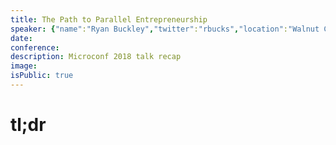 ```yaml
---
title: The Path to Parallel Entrepreneurship
speaker: {"name":"Ryan Buckley","twitter":"rbucks","location":"Walnut Creek, CA","description":"Founder of Toofr, eNPS, Thinbox. Fmr CEO/cofounder of Scripted. Believer in bootstrapping. Resident of Contra Costa County. I do @emailpatterns.","verified":false,"image":"https://pbs.twimg.com/profile_images/878454035501637637/Xhy21BOV.jpg","website":"https://www.toofr.com"}
date:
conference:
description: Microconf 2018 talk recap
image:
isPublic: true
---
```


# tl;dr
